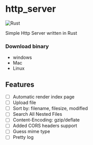 # http_server

![Rust](https://github.com/its-ash/http_server/workflows/Rust/badge.svg)

Simple Http Server written in Rust 



### Download binary

- windows
- Mac
- Linux

## Features



- [ ] Automatic render index page
- [ ] Upload file
- [ ] Sort by: filename, filesize, modifled
- [ ] Search All Nested Files
- [ ] Content-Encoding: gzip/deflate
- [ ] Added CORS headers support
- [ ] Guess mime type
- [ ] Pretty log